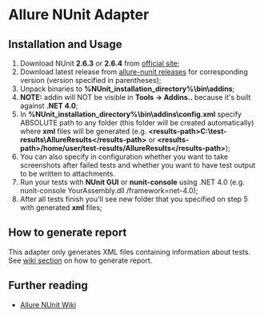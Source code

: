 # Allure NUnit Adapter

## Installation and Usage

 1. Download NUnit **2.6.3** or **2.6.4** from [official site](http://www.nunit.org/);
 2. Download latest release from [allure-nunit releases](https://github.com/allure-framework/allure-nunit/releases) for corresponding version (version specified in parentheses);
 3. Unpack binaries to **%NUnit_installation_directory%\bin\addins**;
 4. **NOTE:** addin will NOT be visible in **Tools -> Addins..** because it's built against **.NET 4.0**;
 5. In **%NUnit_installation_directory%\bin\addins\config.xml** specify ABSOLUTE path to any folder (this folder will be created automatically) where **xml** files will be generated (e.g. **&lt;results-path>C:\test-results\AllureResults&lt;/results-path>** or **&lt;results-path>/home/user/test-results/AllureResults&lt;/results-path>**);
 6. You can also specify in configuration whether you want to take screenshots after failed tests and whether you want to have test output to be written to attachments.
 7. Run your tests with **NUnit GUI** or **nunit-console** using .NET 4.0 (e.g. nunit-console YourAssembly.dll /framework=net-4.0);
 8. After all tests finish you'll see new folder that you specified on step 5 with generated **xml** files;

## How to generate report
This adapter only generates XML files containing information about tests. See [wiki section](https://github.com/allure-framework/allure-core/wiki#generating-report) on how to generate report.

## Further reading
 * [Allure NUnit Wiki](https://github.com/allure-framework/allure-csharp-commons/wiki)

